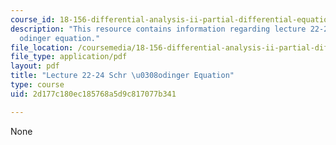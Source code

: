 ```yaml
---
course_id: 18-156-differential-analysis-ii-partial-differential-equations-and-fourier-analysis-spring-2016
description: "This resource contains information regarding lecture 22-24, Schr \u0308\
  odinger equation."
file_location: /coursemedia/18-156-differential-analysis-ii-partial-differential-equations-and-fourier-analysis-spring-2016/2d177c180ec185768a5d9c817077b341_MIT18_156S16_lec22-24.pdf
file_type: application/pdf
layout: pdf
title: "Lecture 22-24 Schr \u0308odinger Equation"
type: course
uid: 2d177c180ec185768a5d9c817077b341

---
```

None